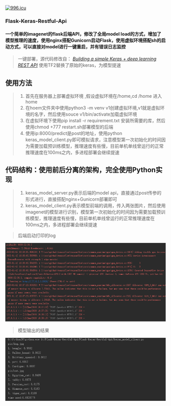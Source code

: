 
[![996.icu](https://img.shields.io/badge/link-996.icu-red.svg)](https://996.icu)


### Flask-Keras-Restful-Api
#### 一个简单的imagenet的flask后端API，修改了全局model load的方式，增加了模型推理的速度，使用nginx搭配Gunicorn启动Flask，使用虚拟环境搭配sh的启动方式，可以直接对model进行一键重启，并有错误日志监控
 
>  一键部署，源代码修改自： [*Building a simple Keras + deep learning REST API*](https://blog.keras.io/building-a-simple-keras-deep-learning-rest-api.html) 
> 使用TF2替换了原始的keras，为模型提速
## 使用方法

> 1. 首先在服务器上部署虚拟环境 ,假设虚拟环境在/home,cd /home 进入home
> 2. 在hoem文件夹中使用python3 -m venv v1创建虚拟环境,v1就是虚拟环境的名字，然后使用souce v1/bin/activate加载虚拟环境
> 4. 在虚拟环境下使用pip install -r requirement.txt 安装所需要的库，然后使用chmod +777 restart.sh部署模型的后端
> 5. 使用ip:8000/predict是post的地址，使用python keras_model_client.py即可模拟请求，注意模型第一次初始化的时间因为需要加载预训练模型，推理速度有些慢，目前单机单线曾运行的正常推理速度在100ms之内，多进程部署会继续提速


## 代码结构：使用前后分离的架构，完全使用Python实现

> 1. keras_model_server.py表示后端的model api，直接通过post传参的形式进行，直接搭配nginx+Gunicorn部署即可
> 2. keras_model_client.py表示模型前端的调用，传入两张图片，然后使用imagenet的模型进行识别，模型第一次初始化的时间因为需要加载预训练模型，推理速度有些慢，目前单机单线曾运行的正常推理速度在100ms之内，多进程部署会继续提速


> 后端启动打印的log

<div align=center><img  src="https://github.com/CarryChang/Flask-Keras-Restful-Api/blob/master/pic/back_end.png"></div>


> 模型输出的结果

<div align=center><img  src="https://github.com/CarryChang/Flask-Keras-Restful-Api/blob/master/pic/frontend.png"></div>
